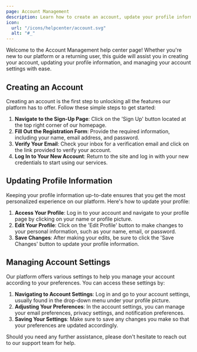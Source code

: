 ```yaml
---
page: Account Management
description: Learn how to create an account, update your profile information, and manage your account settings.
icon:
  url: "/icons/helpcenter/account.svg"
  alt: "#_"
---
```




Welcome to the Account Management help center page! Whether you're new to our platform or a returning user, this guide will assist you in creating your account, updating your profile information, and managing your account settings with ease.

## Creating an Account

Creating an account is the first step to unlocking all the features our platform has to offer. Follow these simple steps to get started:

1. **Navigate to the Sign-Up Page**: Click on the 'Sign Up' button located at the top right corner of our homepage.
2. **Fill Out the Registration Form**: Provide the required information, including your name, email address, and password.
3. **Verify Your Email**: Check your inbox for a verification email and click on the link provided to verify your account.
4. **Log In to Your New Account**: Return to the site and log in with your new credentials to start using our services.

## Updating Profile Information

Keeping your profile information up-to-date ensures that you get the most personalized experience on our platform. Here's how to update your profile:

1. **Access Your Profile**: Log in to your account and navigate to your profile page by clicking on your name or profile picture.
2. **Edit Your Profile**: Click on the 'Edit Profile' button to make changes to your personal information, such as your name, email, or password.
3. **Save Changes**: After making your edits, be sure to click the 'Save Changes' button to update your profile information.

## Managing Account Settings

Our platform offers various settings to help you manage your account according to your preferences. You can access these settings by:

1. **Navigating to Account Settings**: Log in and go to your account settings, usually found in the drop-down menu under your profile picture.
2. **Adjusting Your Preferences**: In the account settings, you can manage your email preferences, privacy settings, and notification preferences.
3. **Saving Your Settings**: Make sure to save any changes you make so that your preferences are updated accordingly.

Should you need any further assistance, please don't hesitate to reach out to our support team for help.
